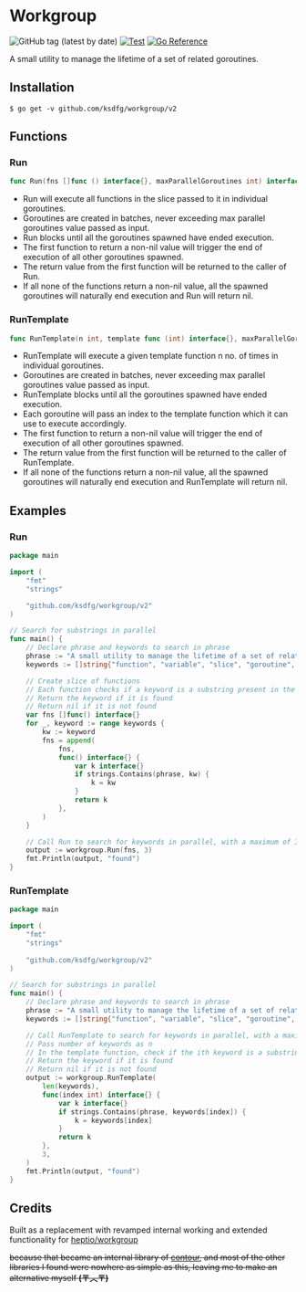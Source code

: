 # Workgroup

![GitHub tag (latest by date)](https://img.shields.io/github/v/tag/ksdfg/workgroup)
[![Test](https://github.com/ksdfg/workgroup/actions/workflows/test.yml/badge.svg)](https://github.com/ksdfg/workgroup/actions/workflows/test.yml)
[![Go Reference](https://pkg.go.dev/badge/github.com/ksdfg/workgroup.svg)](https://pkg.go.dev/github.com/ksdfg/workgroup)

A small utility to manage the lifetime of a set of related goroutines.

## Installation

```shell
$ go get -v github.com/ksdfg/workgroup/v2
```

## Functions

### Run

```go
func Run(fns []func () interface{}, maxParallelGoroutines int) interface{}
```

- Run will execute all functions in the slice passed to it in individual goroutines.
- Goroutines are created in batches, never exceeding max parallel goroutines value passed as input.
- Run blocks until all the goroutines spawned have ended execution.
- The first function to return a non-nil value will trigger the end of execution of all other goroutines spawned.
- The return value from the first function will be returned to the caller of Run.
- If all none of the functions return a non-nil value, all the spawned goroutines will naturally end execution and Run
  will return nil.

### RunTemplate

```go
func RunTemplate(n int, template func (int) interface{}, maxParallelGoroutines int) interface{}
```

- RunTemplate will execute a given template function n no. of times in individual goroutines.
- Goroutines are created in batches, never exceeding max parallel goroutines value passed as input.
- RunTemplate blocks until all the goroutines spawned have ended execution.
- Each goroutine will pass an index to the template function which it can use to execute accordingly.
- The first function to return a non-nil value will trigger the end of execution of all other goroutines spawned.
- The return value from the first function will be returned to the caller of RunTemplate.
- If all none of the functions return a non-nil value, all the spawned goroutines will naturally end execution and
  RunTemplate will return nil.

## Examples

### Run

```go
package main

import (
	"fmt"
	"strings"

	"github.com/ksdfg/workgroup/v2"
)

// Search for substrings in parallel
func main() {
	// Declare phrase and keywords to search in phrase
	phrase := "A small utility to manage the lifetime of a set of related goroutines."
	keywords := []string{"function", "variable", "slice", "goroutine", "package"}

	// Create slice of functions
	// Each function checks if a keyword is a substring present in the phrase
	// Return the keyword if it is found
	// Return nil if it is not found
	var fns []func() interface{}
	for _, keyword := range keywords {
		kw := keyword
		fns = append(
			fns,
			func() interface{} {
				var k interface{}
				if strings.Contains(phrase, kw) {
					k = kw
				}
				return k
			},
		)
	}

	// Call Run to search for keywords in parallel, with a maximum of 3 goroutines running at a time
	output := workgroup.Run(fns, 3)
	fmt.Println(output, "found")
}
```

### RunTemplate

```go
package main

import (
	"fmt"
	"strings"
	
	"github.com/ksdfg/workgroup/v2"
)

// Search for substrings in parallel
func main() {
	// Declare phrase and keywords to search in phrase
	phrase := "A small utility to manage the lifetime of a set of related goroutines."
	keywords := []string{"function", "variable", "slice", "goroutine", "package"}

	// Call RunTemplate to search for keywords in parallel, with a maximum of 3 goroutines running at a time
	// Pass number of keywords as n
	// In the template function, check if the ith keyword is a substring in the phrase
	// Return the keyword if it is found
	// Return nil if it is not found
	output := workgroup.RunTemplate(
		len(keywords),
		func(index int) interface{} {
			var k interface{}
			if strings.Contains(phrase, keywords[index]) {
				k = keywords[index]
			}
			return k
		},
		3,
	)
	fmt.Println(output, "found")
}
```

## Credits

Built as a replacement with revamped internal working and extended functionality
for [heptio/workgroup](https://pkg.go.dev/github.com/heptio/workgroup)

~~because that became an internal library
of [contour](https://github.com/projectcontour/contour/tree/main/internal/workgroup), and most of the other libraries I
found were nowhere as simple as this, leaving me to make an alternative myself **(〒︿〒)**~~